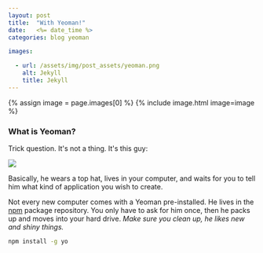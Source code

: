 ```yaml
---
layout: post
title:  "With Yeoman!"
date:   <%= date_time %>
categories: blog yeoman

images:

  - url: /assets/img/post_assets/yeoman.png
    alt: Jekyll
    title: Jekyll
---
```


{% assign image = page.images[0] %}
{% include image.html image=image %}

### What is Yeoman?

Trick question. It's not a thing. It's this guy:

![](http://i.imgur.com/JHaAlBJ.png)

Basically, he wears a top hat, lives in your computer, and waits for you to tell him what kind of application you wish to create.

Not every new computer comes with a Yeoman pre-installed. He lives in the [npm](https://npmjs.org) package repository. You only have to ask for him once, then he packs up and moves into your hard drive. *Make sure you clean up, he likes new and shiny things.*

```bash
npm install -g yo
```